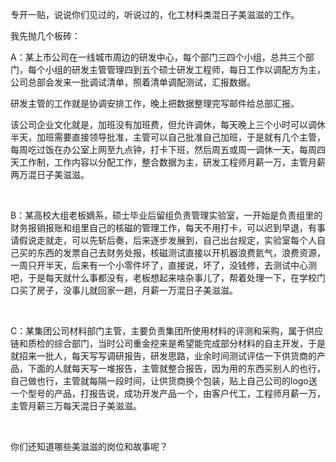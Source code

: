 <p data-pid="ykrBoyAY">专开一贴，说说你们见过的，听说过的，化工材料类混日子美滋滋的工作。</p><p data-pid="gi9HoUeT">我先抛几个板砖：</p><p data-pid="khirf0xj">A：某上市公司在一线城市周边的研发中心，每个部门三四个小组，总共三个部门，每个小组的研发主管管理四到五个硕士研发工程师，每日工作以调配方为主，公司总部会发来一批调试清单，照着清单调配测试，汇报数据。</p><p data-pid="r6fALIC6">研发主管的工作就是协调安排工作，晚上把数据整理完写邮件给总部汇报。</p><p data-pid="ejXuFs8s">该公司企业文化就是，加班没有加班费，但允许调休，每天晚上三个小时可以调休半天，加班需要直接领导批准，主管可以自己批准自己加班，于是就有几个主管，每周吃过饭在办公室上网至九点钟，打卡下班，然后周五或周一调休一天，每周四天工作制，工作内容以分配工作，整合数据为主，研发工程师月薪一万，主管月薪两万混日子美滋滋。</p><p><br></p><p data-pid="B1BOqAyR">B：某高校大组老板嫡系，硕士毕业后留组负责管理实验室，一开始是负责组里的财务报销报账和组里自己的核磁的管理工作，每天不用打卡，可以迟到早退，有事请假说走就走，可以先斩后奏，后来逐步发展到，自己出台规定，实验室每个人自己买的东西的发票自己去财务处报，核磁测试直接以开机器浪费氦气，浪费资源，一周只开半天，后来有一个小零件坏了，直接说，坏了，没钱修，去测试中心测吧，于是每天就什么事都没有，老板想起来啥杂事儿了，帮着处理一下，在学校门口买了房子，没事儿就回家一趟，月薪一万混日子美滋滋。</p><p><br></p><p data-pid="JS_qj_CE">C：某集团公司材料部门主管，主要负责集团所使用材料的评测和采购，属于供应链和质检的综合部门，当时公司重金挖来是希望能完成部分材料的自主开发，于是就招来一批人，每天写写调研报告，研发思路，业余时间测试评估一下供货商的产品，下面的人就每天写一堆报告，主管就整合报告，因为用的东西买别人的也行，自己做也行，主管就每隔一段时间，让供货商换个包装，贴上自己公司的logo送一个型号的产品，打报告说，成功开发产品一个，由客户代工，工程师月薪一万，主管月薪三万每天混日子美滋滋。</p><p><br></p><p data-pid="joh7qT0d">你们还知道哪些美滋滋的岗位和故事呢？</p>